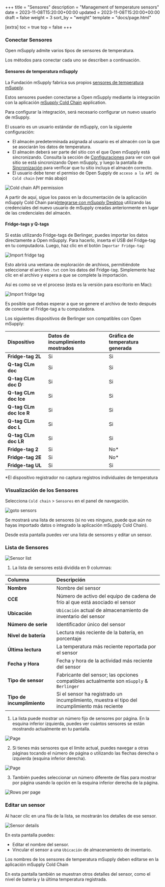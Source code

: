+++
title = "Sensores"
description = "Management of temperature sensors"
date = 2023-11-08T15:20:00+00:00
updated = 2023-11-08T15:20:00+00:00
draft = false
weight = 3
sort_by = "weight"
template = "docs/page.html"

[extra]
toc = true
top = false
+++

### Conectar Sensores

Open mSupply admite varios tipos de sensores de temperatura.

Los métodos para conectar cada uno se describen a continuación.

#### Sensores de temperatura mSupply

La Fundación mSupply fabrica sus propios [sensores de temperatura mSupply](https://msupply.foundation/open-msupply/cold-chain/#mSupplySensor).

Estos sensores pueden conectarse a Open mSupply mediante la integración con la aplicación [mSupply Cold Chain](/coldchain/introduction/) application.

Para configurar la integración, será necesario configurar un nuevo usuario de mSupply.

El usuario es un usuario estándar de mSupply, con la siguiente configuración:

- El almacén predeterminada asignada al usuario es el almacén con la que se asociarán los datos de temperatura.
- El almacén deberá ser parte del sitio con el que Open mSupply está sincronizando. Consulta la sección de [Configuraciones](/docs/settings/synchronisation/#viewing-the-synchronisation-settings) para ver con qué sitio se está sincronizando Open mSupply, y luego la pantalla de [Sincronización](https://docs.msupply.org.nz/synchronisation:sync_sites#viewing_sync_sites) para verificar que tu sitio incluya el almacén correcto.
- El usuario debe tener el permiso de Open Supply de `acceso a la API de Cold chain` (ver más abajo)

![Cold chain API permission](images/coldchain_permission.png)

A partir de aquí, sigue los pasos en la documentación de la aplicación mSupply Cold Chain para[Integrarse con mSupply Desktop](/coldchain/desktop-integration/#msupply-desktop-setup-steps) utilizando las credenciales del nuevo usuario de mSupply creadas anteriormente en lugar de las credenciales del almacén.

#### Fridge-tags y Q-tags

Si estás utilizando Fridge-tags de Berlinger, puedes importar los datos directamente a Open mSupply. Para hacerlo, inserta el USB del Fridge-tag en tu computadora.
Luego, haz clic en el botón `Importar Fridge-tag`:

![Import fridge tag](images/import_fridge_tag.png)

Esto abrirá una ventana de exploración de archivos, permitiéndote seleccionar el archivo `.txt` con los datos del Fridge-tag. Simplemente haz clic en el archivo y espera a que se complete la importación.

Así es como se ve el proceso (esta es la versión para escritorio en Mac):

![Import fridge tag](images/import_fridge_tag.gif)

<div class="nota">Es posible que debas esperar a que se genere el archivo de texto después de conectar el Fridge-tag a tu computadora.</div>

Los siguientes dispositivos de Berlinger son compatibles con Open mSupply:

| Dispositivo             | Datos de incumplimiento mostrados | Gráfica de temperatura generada |
| :---------------------- | :-------------------------------- | :------------------------------ |
| **Fridge-tag 2L**       | Si                                | Si                              |
| **Q-tag CLm doc**       | Si                                | Si                              |
| **Q-tag CLm doc D**     | Si                                | Si                              |
| **Q-tag CLm doc Ice**   | Si                                | Si                              |
| **Q-tag CLm doc Ice R** | Si                                | Si                              |
| **Q-tag CLm doc L**     | Si                                | Si                              |
| **Q-tag CLm doc LR**    | Si                                | Si                              |
| **Fridge-tag 2**        | Si                                | No\*                            |
| **Fridge-tag 2E**       | Si                                | No\*                            |
| **Fridge-tag UL**       | Si                                | Si                              |

\*El dispositivo registrador no captura registros individuales de temperatura

### Visualización de los Sensores

Selecciona `Cold chain` > `Sensores` en el panel de navegación.

![goto sensors](images/goto_sensors.png)

Se mostrará una lista de sensores (si no ves ninguno, puede que aún no hayas importado datos o integrado la aplicación mSupply Cold Chain).

Desde esta pantalla puedes ver una lista de sensores y editar un sensor.

### Lista de Sensores

![Sensor list](images/sensor_list.png)

1. La lista de sensores está dividida en 9 columnas:

| Columna                    | Descripción                                                                                   |
| :------------------------- | :-------------------------------------------------------------------------------------------- |
| **Nombre**                 | Nombre del sensor                                                                             |
| **CCE**                    | Número de activo del equipo de cadena de frío al que está asociado el sensor                  |
| **Ubicación**              | `Ubicación` actual de almacenamiento de inventario del sensor                                 |
| **Número de serie**        | Identificador único del sensor                                                                |
| **Nivel de batería**       | Lectura más reciente de la batería, en porcentaje                                             |
| **Última lectura**         | La temperatura más reciente reportada por el sensor                                           |
| **Fecha y Hora**           | Fecha y hora de la actividad más reciente del sensor                                          |
| **Tipo de sensor**         | Fabricante del sensor; las opciones compatibles actualmente son `mSupply` & `Berlinger`       |
| **Tipo de incumplimiento** | Si el sensor ha registrado un incumplimiento, muestra el tipo del incumplimiento más reciente |

1. La lista puede mostrar un número fijo de sensores por página. En la esquina inferior izquierda, puedes ver cuántos sensores se están mostrando actualmente en tu pantalla.

![Page](images/list_showing.png)

2. Si tienes más sensores que el límite actual, puedes navegar a otras páginas tocando el número de página o utilizando las flechas derecha o izquierda (esquina inferior derecha).

![Page](images/list_pagenumbers.png)

3. También puedes seleccionar un número diferente de filas para mostrar por página usando la opción en la esquina inferior derecha de la página.

![Rows per page](images/rows-per-page-select.png)

### Editar un sensor

Al hacer clic en una fila de la lista, se mostrarán los detalles de ese sensor.

![Sensor details](images/sensor_details.png)

En esta pantalla puedes:

- Editar el nombre del sensor.
- Vincular el sensor a una `Ubicación` de almacenamiento de inventario.

<div class="nota">Los nombres de los sensores de temperatura mSupply deben editarse en la aplicación mSupply Cold Chain</div>

En esta pantalla también se muestran otros detalles del sensor, como el nivel de batería y la última temperatura registrada.
